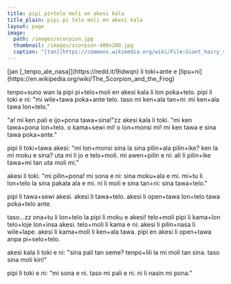 ```yaml
---
title: pipi pi+telo moli en akesi kala
title_plain: pipi pi telo moli en akesi kala
layout: page
image:
  path: /images/scorpion.jpg
  thumbnail: /images/scorpion-400x200.jpg
  caption: "[tan](https://commons.wikimedia.org/wiki/File:Giant_hairy_scorpion,_Twentynine_Palms,_Ca_2821_RobbHannawacker.jpg)"
---
```


<p class="author" markdown="1">
[jan [_tenpo_ale_nasa]](https://redd.it/9idwqn) li toki+ante e [lipu+ni](https://en.wikipedia.org/wiki/The_Scorpion_and_the_Frog)
</p>

tenpo+suno wan la pipi pi+telo+moli en akesi kala li lon poka+telo. pipi li toki e ni: "mi wile+tawa poka+ante telo. taso mi ken+ala tan+ni: mi ken+ala tawa lon+telo."

"a! mi ken pali e ijo+pona tawa+sina!"zz akesi kala li toki. "mi ken tawa+pona lon+telo. o kama+sewi mi! o lon+monsi mi! mi ken tawa e sina tawa poka+ante."

pipi li toki+tawa akesi: "mi lon+monsi sina la sina pilin+ala pilin+ike? ken la mi moku e sina? uta mi li jo e telo+moli. mi awen+pilin e ni: ali li pilin+ike tawa+mi tan uta moli mi."

akesi li toki. "mi pilin+pona! mi sona e ni: sina moku+ala e mi. mi+tu li lon+telo la sina pakala ala e mi. ni li moli e sina tan+ni: sina tawa+telo."

pipi li tawa+sewi akesi. akesi li tawa+telo. akesi li open+tawa lon+telo tawa poka+telo ante.

taso...zz ona+tu li lon+telo la pipi li moku e akesi! telo+moli pipi li kama+lon telo+loje lon+insa akesi. telo+moli li kama e ni: akesi li pilin+nasa li wile+lape. akesi li kama+moli li ken+ala tawa. pipi en akesi li open+tawa anpa pi+selo+telo.

akesi kala li toki e ni: "sina pali tan seme? tenpo+lili la mi moli tan sina. taso sina moli kin!"

pipi li toki e ni: "mi sona e ni. taso mi pali e ni. ni li nasin mi pona."
